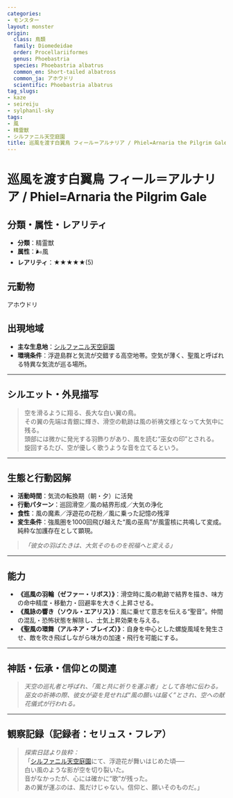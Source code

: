 ```yaml
---
categories:
- モンスター
layout: monster
origin:
  class: 鳥類
  family: Diomedeidae
  order: Procellariiformes
  genus: Phoebastria
  species: Phoebastria albatrus
  common_en: Short-tailed albatross
  common_ja: アホウドリ
  scientific: Phoebastria albatrus
tag_slugs:
- kaze
- seireiju
- sylphanil-sky
tags:
- 風
- 精霊獣
- シルファニル天空庭園
title: 巡風を渡す白翼鳥 フィール＝アルナリア / Phiel=Arnaria the Pilgrim Gale
---
```


# 巡風を渡す白翼鳥 フィール＝アルナリア / Phiel=Arnaria the Pilgrim Gale

## 分類・属性・レアリティ
* **分類**：精霊獣  
* **属性**：🌬風  
* **レアリティ**：★★★★★(5)

## 元動物
アホウドリ

## 出現地域
* **主な生息地**：[シルファニル天空庭園](../place/sylphanil_sky.md)  
* **環境条件**：浮遊島群と気流が交錯する高空地帯。空気が薄く、聖風と呼ばれる特異な気流が巡る場所。

---

## シルエット・外見描写
> 空を滑るように翔る、長大な白い翼の鳥。  
> その翼の先端は青銀に輝き、滑空の軌跡は風の祈祷文様となって大気中に残る。  
> 頭部には微かに発光する羽飾りがあり、風を読む“巫女の印”とされる。  
> 旋回するたび、空が優しく歌うような音を立てるという。

---

## 生態と行動図解
* **活動時間**：気流の転換期（朝・夕）に活発  
* **行動パターン**：巡回滑空／風の結界形成／大気の浄化  
* **食性**：風の魔素／浮遊花の花粉／風に乗った記憶の残滓  
* **変生条件**：強風圏を1000回飛び越えた“風の巫鳥”が風霊核に共鳴して変成。純粋な加護存在として顕現。

> *「彼女の羽ばたきは、大気そのものを祝福へと変える」*

---

## 能力
* **《巡風の羽輪（ゼファー・リボス）》**：滑空時に風の軌跡で結界を描き、味方の命中精度・移動力・回避率を大きく上昇させる。  
* **《風詠の響き（ソウル・エアリス）》**：風に乗せて意志を伝える“聖音”。仲間の混乱・恐怖状態を解除し、士気上昇効果を与える。  
* **《聖風の環舞（アルネア・ブレイズ）》**：自身を中心とした螺旋風域を発生させ、敵を吹き飛ばしながら味方の加速・飛行を可能にする。

---

## 神話・伝承・信仰との関連
> *天空の巡礼者と呼ばれ、「風と共に祈りを運ぶ者」として各地に伝わる。  
> 巫女の祈祷の際、彼女が姿を見せれば“風の願いは届く”とされ、空への献花儀式が行われる。*

---

## 観察記録（記録者：セリュス・フレア）

> *探索日誌より抜粋：*  
> 「[シルファニル天空庭園](../place/sylphanil_sky.md)にて、浮遊花が舞いはじめた頃──  
> 白い風のような影が空を切り裂いた。  
> 音がなかったが、心には確かに“歌”が残った。  
> あの翼が運ぶのは、風だけじゃない。信仰と、願いそのものだ。」